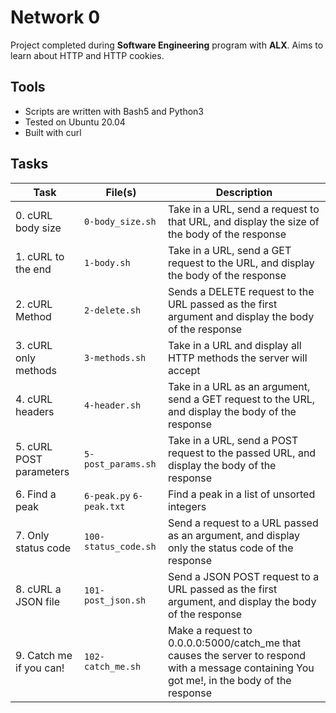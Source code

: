 # Network 0
Project completed during **Software Engineering** program with **ALX**. Aims to learn about HTTP and HTTP cookies.

## Tools
* Scripts are written with Bash5 and Python3
* Tested on Ubuntu 20.04
* Built with curl

## Tasks
| Task | File(s) | Description |
| ---- | ------- | ----------- |
| 0. cURL body size | `0-body_size.sh` | Take in a URL, send a request to that URL, and display the size of the body of the response |
| 1. cURL to the end | `1-body.sh` | Take in a URL, send a GET request to the URL, and display the body of the response |
| 2. cURL Method | `2-delete.sh` | Sends a DELETE request to the URL passed as the first argument and display the body of the response |
| 3. cURL only methods | `3-methods.sh` | Take in a URL and display all HTTP methods the server will accept |
| 4. cURL headers | `4-header.sh` | Take in a URL as an argument, send a GET request to the URL, and display the body of the response |
| 5. cURL POST parameters | `5-post_params.sh` | Take in a URL, send a POST request to the passed URL, and display the body of the response |
| 6. Find a peak | `6-peak.py` `6-peak.txt` | Find a peak in a list of unsorted integers |
| 7. Only status code | `100-status_code.sh` | Send a request to a URL passed as an argument, and display only the status code of the response |
| 8. cURL a JSON file | `101-post_json.sh` | Send a JSON POST request to a URL passed as the first argument, and display the body of the response |
| 9. Catch me if you can! | `102-catch_me.sh` | Make a request to 0.0.0.0:5000/catch_me that causes the server to respond with a message containing You got me!, in the body of the response |
